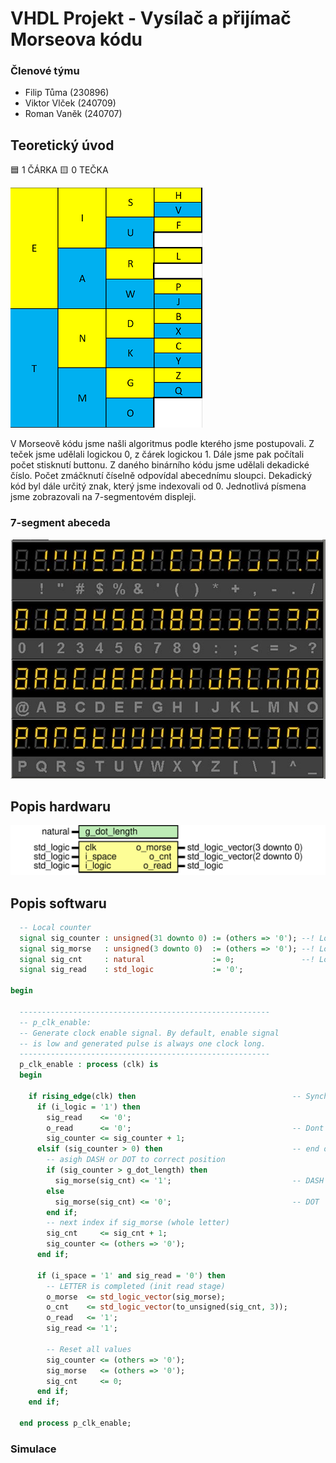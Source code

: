 # VHDL Projekt - Vysílač a přijímač Morseova kódu

### Členové týmu
* Filip Tůma (230896) 
* Viktor Vlček (240709) 
* Roman Vaněk (240707) 

## Teoretický úvod
:blue_square: 1 ČÁRKA     :yellow_square: 0 TEČKA

![image](https://github.com/vanekroman/digital-electronics-project/blob/main/Morse_abeceda.png)

V Morseově kódu jsme našli algoritmus podle kterého jsme postupovali. Z teček jsme udělali logickou 0, z čárek logickou 1. Dále jsme pak počítali počet stisknutí buttonu. Z daného binárního kódu jsme udělali dekadické číslo. Počet zmáčknutí číselně odpovídal abecednímu sloupci. Dekadický kód byl dále určitý znak, který jsme indexovali od 0. Jednotlivá písmena jsme zobrazovali na 7-segmentovém displeji. 

### 7-segment abeceda
![image](7_seg_alphabet.jpg)

## Popis hardwaru
![Period check](doc/period_cnt.svg)    

## Popis softwaru

```vhdl
  -- Local counter
  signal sig_counter : unsigned(31 downto 0) := (others => '0'); --! Local counter
  signal sig_morse   : unsigned(3 downto 0)  := (others => '0'); --! Local counter
  signal sig_cnt     : natural               := 0;               --! Local counter
  signal sig_read    : std_logic             := '0';

begin

  --------------------------------------------------------
  -- p_clk_enable:
  -- Generate clock enable signal. By default, enable signal
  -- is low and generated pulse is always one clock long.
  --------------------------------------------------------
  p_clk_enable : process (clk) is
  begin

    if rising_edge(clk) then                                   -- Synchronous process
      if (i_logic = '1') then
        sig_read    <= '0';
        o_read      <= '0';                                    -- Dont read yet
        sig_counter <= sig_counter + 1;
      elsif (sig_counter > 0) then                             -- end of logic signal
        -- asigh DASH or DOT to correct position
        if (sig_counter > g_dot_length) then
          sig_morse(sig_cnt) <= '1';                           -- DASH
        else
          sig_morse(sig_cnt) <= '0';                           -- DOT
        end if;
        -- next index if sig_morse (whole letter)
        sig_cnt     <= sig_cnt + 1;
        sig_counter <= (others => '0');
      end if;

      if (i_space = '1' and sig_read = '0') then
        -- LETTER is completed (init read stage)
        o_morse  <= std_logic_vector(sig_morse);
        o_cnt    <= std_logic_vector(to_unsigned(sig_cnt, 3));
        o_read   <= '1';
        sig_read <= '1';

        -- Reset all values
        sig_counter <= (others => '0');
        sig_morse   <= (others => '0');
        sig_cnt     <= 0;
      end if;
    end if;

  end process p_clk_enable;
```

### Simulace
